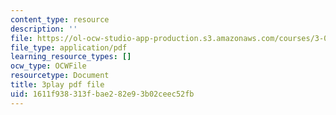 ```yaml
---
content_type: resource
description: ''
file: https://ol-ocw-studio-app-production.s3.amazonaws.com/courses/3-091-introduction-to-solid-state-chemistry-fall-2018/1611f938313fbae282e93b02ceec52fb_S1kqa_qGmHs.pdf
file_type: application/pdf
learning_resource_types: []
ocw_type: OCWFile
resourcetype: Document
title: 3play pdf file
uid: 1611f938-313f-bae2-82e9-3b02ceec52fb
---
```

